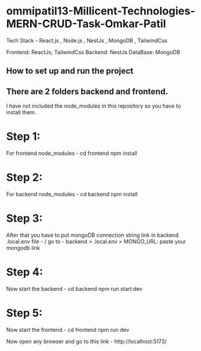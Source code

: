 # ommipatil13-Millicent-Technologies-MERN-CRUD-Task-Omkar-Patil

Tech Stack - React.js , Node.js , NestJs , MongoDB , TailwindCss

Frontend: ReactJs, TailwindCss
Backend: NestJs
DataBase: MongoDB

## How to set up and run the project

## There are 2 folders backend and frontend.

I have not included the node_modules in this repository so you have to install them.

# Step 1:
For frontend node_modules -
cd frontend
npm install

# Step 2:
For backend node_modules -
cd backend
npm install

# Step 3:
After that you have to put mongoDB connection string link in backend .local.env file - /
go to - backend > .local.env > MONGO_URL: paste your mongodb link 

# Step 4:
Now start the backend -
cd backend
npm run start:dev

# Step 5:
Now start the frontend -
cd frontend
npm run dev

Now open any browser and go to this link - http://localhost:5173/

